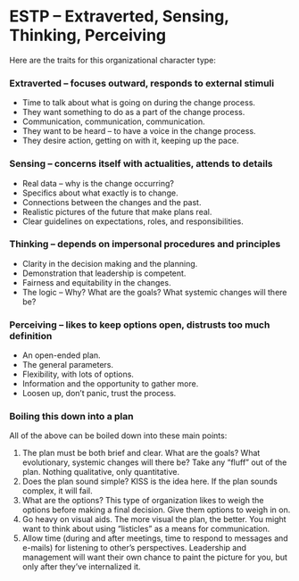 # ESTP – Extraverted, Sensing, Thinking, Perceiving

Here are the traits for this organizational character type:

### Extraverted – focuses outward, responds to external stimuli

* Time to talk about what is going on during the change process.
* They want something to do as a part of the change process.
* Communication, communication, communication.
* They want to be heard – to have a voice in the change process.
* They desire action, getting on with it, keeping up the pace.

### Sensing – concerns itself with actualities, attends to details

* Real data – why is the change occurring?
* Specifics about what exactly is to change.
* Connections between the changes and the past.
* Realistic pictures of the future that make plans real.
* Clear guidelines on expectations, roles, and responsibilities.

### Thinking – depends on impersonal procedures and principles

* Clarity in the decision making and the planning.
* Demonstration that leadership is competent.
* Fairness and equitability in the changes.
* The logic – Why? What are the goals? What systemic changes will there be?

### Perceiving – likes to keep options open, distrusts too much definition

* An open-ended plan.
* The general parameters.
* Flexibility, with lots of options.
* Information and the opportunity to gather more.
* Loosen up, don’t panic, trust the process.

### Boiling this down into a plan

All of the above can be boiled down into these main points:

1. The plan must be both brief and clear. What are the goals? What evolutionary, systemic changes will there be? Take any “fluff” out of the plan. Nothing qualitative, only quantitative.
2. Does the plan sound simple? KISS is the idea here. If the plan sounds complex, it will fail.
3. What are the options? This type of organization likes to weigh the options before making a final decision. Give them options to weigh in on.
4. Go heavy on visual aids. The more visual the plan, the better. You might want to think about using “listicles” as a means for communication.
5. Allow time (during and after meetings, time to respond to messages and e-mails) for listening to other’s perspectives. Leadership and management will want their own chance to paint the picture for you, but only after they’ve internalized it.
